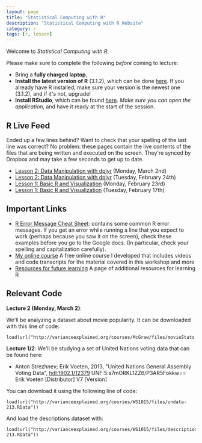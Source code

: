 ```yaml
---
layout: page
title: "Statistical Computing with R"
description: "Statistical Computing with R Website"
category: r
tags: [r, lesson]
---
```


Welcome to *Statistical Computing with R*.

Please make sure to complete the following *before* coming to lecture:

* Bring a **fully charged laptop**,
* **Install the latest version of R** (3.1.2), which can be done [here](http://lib.stat.cmu.edu/R/CRAN/). If you already have R installed, make sure your version is the newest one (3.1.2), and if it's not, upgrade!
* **Install RStudio**, which can be found [here](http://www.rstudio.com/). *Make sure you can open the application,* and have it ready at the start of the session.

R Live Feed
----------------
Ended up a few lines behind? Want to check that your spelling of the last line was correct? No problem: these pages contain the live contents of the files that are being written and executed on the screen. They're synced by Dropbox and may take a few seconds to get up to date.

* [Lesson 2: Data Manipulation with dplyr](https://www.dropbox.com/s/402pummzzal7ouo/2015_3_2_Rlesson.txt?dl=0) (Monday, March 2nd)
* [Lesson 2: Data Manipulation with dplyr](https://www.dropbox.com/s/qcsjaoc5hooxnf3/lesson2_022415.txt?dl=0) (Tuesday, February 24th)
* [Lesson 1: Basic R and Visualization](https://www.dropbox.com/s/nlcfg342eh06efu/lesson1_022315.txt?dl=0) (Monday, February 23rd)
* [Lesson 1: Basic R and Visualization](https://www.dropbox.com/s/qehj8y1v0qlec5y/lesson1.txt?dl=0) (Tuesday, February 17th)

Important Links
---------------

* [R Error Message Cheat Sheet](/courses/errors): contains some common R error messages. If you get an error while running a line that you expect to work (perhaps because you saw it on the screen), check these examples before you go to the Google docs. (In particular, check your spelling and capitalization carefully).
* [My online course](/RData/) A free online course I developed that includes videos and code transcripts for the material covered in this workshop and more
* [Resources for future learning](/RData/resources/) A page of additional resources for learning R

Relevant Code
---------------

**Lecture 2 (Monday, March 2)**:

We'll be analyzing a dataset about movie popularity. It can be downloaded with this line of code:

    load(url("http://varianceexplained.org/courses/McGraw/files/movieStats.Rdata"))

**Lecture 1/2**: We'll be studying a set of United Nations voting data that can be found here:

* Anton Strezhnev; Erik Voeten, 2013, "United Nations General Assembly Voting Data", <a href="http://hdl.handle.net/1902.1/12379">hdl:1902.1/12379</a> UNF:5:s7mORKL1ZZ6/P3AR5Fokkw== Erik Voeten [Distributor] V7 [Version]

You can download it using the following line of code:

    load(url("http://varianceexplained.org/courses/WS1015/files/undata-213.RData"))

And load the descriptions dataset with:

    load(url("http://varianceexplained.org/courses/WS1015/files/descriptions-213.RData"))
